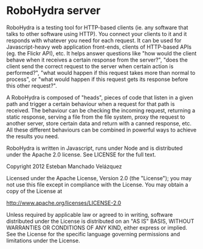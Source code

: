 RoboHydra server
================

RoboHydra is a testing tool for HTTP-based clients (ie. any software
that talks to other software using HTTP). You connect your clients to
it and it responds with whatever you need for each request.  It can be
used for Javascript-heavy web application front-ends, clients of
HTTP-based APIs (eg. the Flickr API), etc. It helps answer questions
like "how would the client behave when it receives a certain response
from the server?", "does the client send the correct request to the
server when certain action is performed?", "what would happen if this
request takes more than normal to process", or "what would happen if
this request gets its response before this other request?".

A RoboHydra is composed of "heads", pieces of code that listen in a
given path and trigger a certain behaviour when a request for that
path is received. The behaviour can be checking the incoming request,
returning a static response, serving a file from the file system,
proxy the request to another server, store certain data and return
with a canned response, etc. All these different behaviours can be
combined in powerful ways to achieve the results you need.

RoboHydra is written in Javascript, runs under Node and is distributed
under the Apache 2.0 license. See LICENSE for the full text.


Copyright 2012 Esteban Manchado Velázquez

   Licensed under the Apache License, Version 2.0 (the "License");
   you may not use this file except in compliance with the License.
   You may obtain a copy of the License at

   http://www.apache.org/licenses/LICENSE-2.0

   Unless required by applicable law or agreed to in writing, software
   distributed under the License is distributed on an "AS IS" BASIS,
   WITHOUT WARRANTIES OR CONDITIONS OF ANY KIND, either express or implied.
   See the License for the specific language governing permissions and
   limitations under the License.
